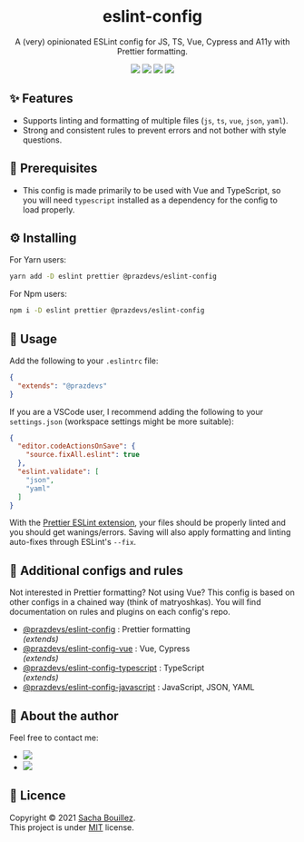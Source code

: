 <p align="center">
  <img alt="" src="https://i.imgur.com/AbOtm3T.png">
</p>

<h1 align="center">eslint-config</h1>
<p align="center">A (very) opinionated ESLint config for JS, TS, Vue, Cypress and A11y with Prettier formatting.</p>


<p align="center">
  <img src="https://img.shields.io/github/package-json/v/prazdevs/eslint-config?style=flat" />
  <img src="https://img.shields.io/badge/formatted%20with-prettier-F7B93E" />
  <img src="https://img.shields.io/badge/linted%20with-ESLint-4B32C3" />
  <img src="https://img.shields.io/github/license/prazdevs/use-persistent-stopwatch?style=flat" />
</p>

## ✨ Features

- Supports linting and formatting of multiple files (`js`, `ts`, `vue`, `json`, `yaml`).
- Strong and consistent rules to prevent errors and not bother with style questions.

## 🧱 Prerequisites

- This config is made primarily to be used with Vue and TypeScript, so you will need `typescript` installed as a dependency for the config to load properly.

## ⚙️ Installing

For Yarn users:
```sh
yarn add -D eslint prettier @prazdevs/eslint-config
```
For Npm users:
```sh
npm i -D eslint prettier @prazdevs/eslint-config
```

## 🚀 Usage

Add the following to your `.eslintrc` file:
```json
{
  "extends": "@prazdevs"
}
```
If you are a VSCode user, I recommend adding the following to your `settings.json` (workspace settings might be more suitable):
```json
{
  "editor.codeActionsOnSave": {
    "source.fixAll.eslint": true
  },
  "eslint.validate": [
    "json",
    "yaml"
  ]
}
```
With the [Prettier ESLint extension](https://marketplace.visualstudio.com/items?itemName=rvest.vs-code-prettier-eslint), your files should be properly linted and you should get wanings/errors. Saving will also apply formatting and linting auto-fixes through ESLint's `--fix`.


## 🔨 Additional configs and rules

Not interested in Prettier formatting? Not using Vue? This config is based on other configs in a chained way (think of matryoshkas). You will find documentation on rules and plugins on each config's repo.

- [@prazdevs/eslint-config](https://github.com/prazdevs/eslint-config/tree/main/packages/global) : Prettier formatting  
_(extends)_
- [@prazdevs/eslint-config-vue](https://github.com/prazdevs/eslint-config/tree/main/packages/vue) : Vue, Cypress  
_(extends)_
- [@prazdevs/eslint-config-typescript](https://github.com/prazdevs/eslint-config/tree/main/packages/typescript) : TypeScript  
_(extends)_
- [@prazdevs/eslint-config-javascript](https://github.com/prazdevs/eslint-config/tree/main/packages/javascript) : JavaScript, JSON, YAML

## 👤 About the author

Feel free to contact me:

- <a href="https://twitter.com/prazdevs"><img src="https://img.shields.io/twitter/follow/prazdevs?style=social" /><a/>
- <img src="https://img.shields.io/badge/Discord-PraZ%234184-darkgrey?labelColor=7289DA&logo=discord&logoColor=white&style=flat" />

## 📝 Licence

Copyright © 2021 [Sacha Bouillez](https://github.com/prazdevs).<br />
This project is under [MIT](https://github.com/prazdevs/eslint-config/blob/main/LICENCE) license.
